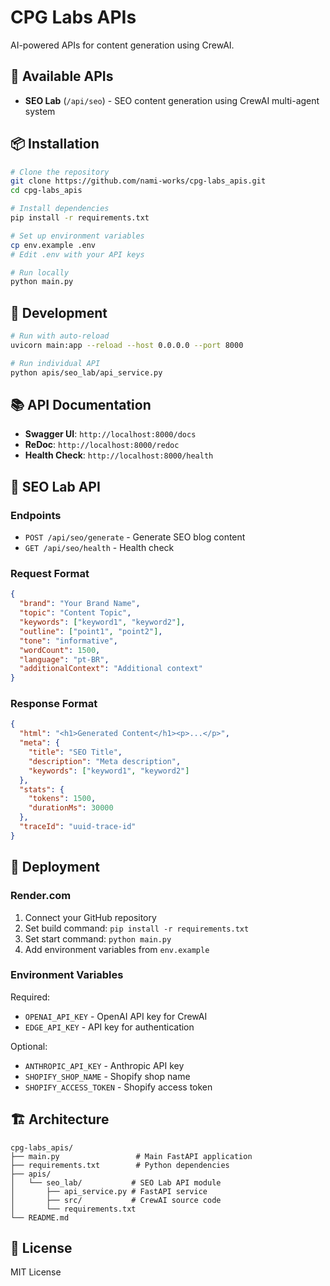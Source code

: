 # CPG Labs APIs

AI-powered APIs for content generation using CrewAI.

## 🚀 Available APIs

- **SEO Lab** (`/api/seo`) - SEO content generation using CrewAI multi-agent system

## 📦 Installation

```bash
# Clone the repository
git clone https://github.com/nami-works/cpg-labs_apis.git
cd cpg-labs_apis

# Install dependencies
pip install -r requirements.txt

# Set up environment variables
cp env.example .env
# Edit .env with your API keys

# Run locally
python main.py
```

## 🔧 Development

```bash
# Run with auto-reload
uvicorn main:app --reload --host 0.0.0.0 --port 8000

# Run individual API
python apis/seo_lab/api_service.py
```

## 📚 API Documentation

- **Swagger UI**: `http://localhost:8000/docs`
- **ReDoc**: `http://localhost:8000/redoc`
- **Health Check**: `http://localhost:8000/health`

## 🎯 SEO Lab API

### Endpoints

- `POST /api/seo/generate` - Generate SEO blog content
- `GET /api/seo/health` - Health check

### Request Format

```json
{
  "brand": "Your Brand Name",
  "topic": "Content Topic",
  "keywords": ["keyword1", "keyword2"],
  "outline": ["point1", "point2"],
  "tone": "informative",
  "wordCount": 1500,
  "language": "pt-BR",
  "additionalContext": "Additional context"
}
```

### Response Format

```json
{
  "html": "<h1>Generated Content</h1><p>...</p>",
  "meta": {
    "title": "SEO Title",
    "description": "Meta description",
    "keywords": ["keyword1", "keyword2"]
  },
  "stats": {
    "tokens": 1500,
    "durationMs": 30000
  },
  "traceId": "uuid-trace-id"
}
```

## 🚀 Deployment

### Render.com

1. Connect your GitHub repository
2. Set build command: `pip install -r requirements.txt`
3. Set start command: `python main.py`
4. Add environment variables from `env.example`

### Environment Variables

Required:
- `OPENAI_API_KEY` - OpenAI API key for CrewAI
- `EDGE_API_KEY` - API key for authentication

Optional:
- `ANTHROPIC_API_KEY` - Anthropic API key
- `SHOPIFY_SHOP_NAME` - Shopify shop name
- `SHOPIFY_ACCESS_TOKEN` - Shopify access token

## 🏗️ Architecture

```
cpg-labs_apis/
├── main.py                 # Main FastAPI application
├── requirements.txt        # Python dependencies
├── apis/
│   └── seo_lab/           # SEO Lab API module
│       ├── api_service.py # FastAPI service
│       ├── src/           # CrewAI source code
│       └── requirements.txt
└── README.md
```

## 📝 License

MIT License
